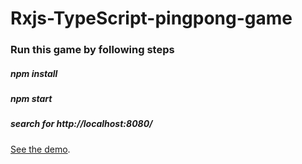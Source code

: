 # Rxjs-TypeScript-pingpong-game
### Run this game by following steps
##### npm install
##### npm start
##### search for http://localhost:8080/

[See the demo](http://gilessmart.github.io/ping).
